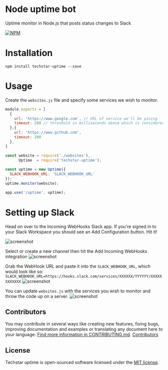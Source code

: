# Node uptime bot

Uptime monitor in Node.js that posts status changes to Slack

[![NPM](https://nodei.co/npm/techstar-uptime.png?downloads=true&downloadRank=true&stars=true)](https://nodei.co/npm/techstar-uptime/)

# Installation

```
npm install techstar-uptime --save
```

# Usage

Create the `websites.js` file and specify some services we wish to monitor.

```js
module.exports = [
  {
    url: 'https://www.google.com', // URL of service we'll be pining
    timeout: 200 // threshold in milliseconds above which is considered degraded performance
  },{
    url: 'https://www.github.com',
    timeout: 200 
  },
]
```

```js
const website = require('./websites'),
      Uptime  = require('techstar-uptime');
      
const uptime = new Uptime({
  SLACK_WEBHOOK_URL: 'SLACK_WEBHOOK_URL'
});
uptime.monitor(website);

app.use('/uptime', uptime);
```

# Setting up Slack

Head on over to the Incoming WebHooks Slack app. If you're signed in to your Slack Workspace you should see an Add Configuration button. Hit it!

![screenshot](https://raw.githubusercontent.com/techstar-cloud/techstar-uptime/master/public/img/image1.png)

Select or create a new channel then hit the Add Incoming WebHooks integration
![screenshot](https://raw.githubusercontent.com/techstar-cloud/techstar-uptime/master/public/img/image2.png)

Grab the WebHook URL and paste it into the `SLACK_WEBHOOK_URL`, which would look like so:
`SLACK_WEBHOOK_URL=https://hooks.slack.com/services/XXXXXX/YYYYYY/XXXXXXXXXXXX`
![screenshot](https://raw.githubusercontent.com/techstar-cloud/techstar-uptime/master/public/img/image3.png)

You can update `websites.js` with the services you wish to monitor and throw the code up on a server.
![screenshot](https://raw.githubusercontent.com/techstar-cloud/techstar-uptime/master/public/img/image4.png)

## Contributors

You may contribute in several ways like creating new features, fixing bugs, improving documentation and examples
or translating any document here to your language. [Find more information in CONTRIBUTING.md](CONTRIBUTING.md).
<a href="https://github.com/techstar-cloud/techstar-uptime/graphs/contributors">Contributors</a>

## License

Techstar uptime is open-sourced software licensed under the [MIT license](https://opensource.org/licenses/MIT).
